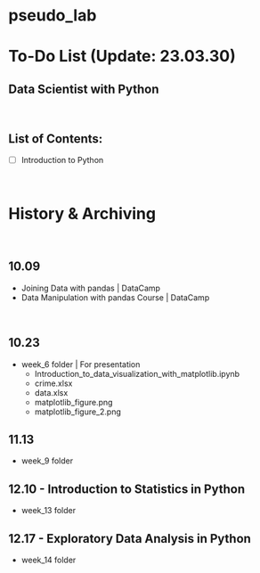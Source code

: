 # pseudo_lab

# To-Do List (Update: 23.03.30)

## Data Scientist with Python

<br>

## List of Contents:

- [ ] Introduction to Python




<br>

# History & Archiving

<br>

## 10.09
- Joining Data with pandas | DataCamp
- Data Manipulation with pandas Course | DataCamp

<br>

## 10.23
- week_6 folder | For presentation
	- Introduction_to_data_visualization_with_matplotlib.ipynb
	- crime.xlsx
	- data.xlsx
	- matplotlib_figure.png
	- matplotlib_figure_2.png


## 11.13
- week_9 folder


## 12.10 - Introduction to Statistics in Python
- week_13 folder

## 12.17 - Exploratory Data Analysis in Python
- week_14 folder